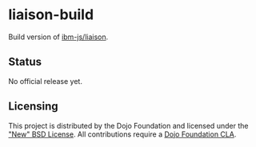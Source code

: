 # liaison-build

Build version of [ibm-js/liaison](https://github.com/ibm-js/liaison).

## Status

No official release yet.
 
## Licensing

This project is distributed by the Dojo Foundation and licensed under the ["New" BSD License](./LICENSE).
All contributions require a [Dojo Foundation CLA](http://dojofoundation.org/about/claForm).